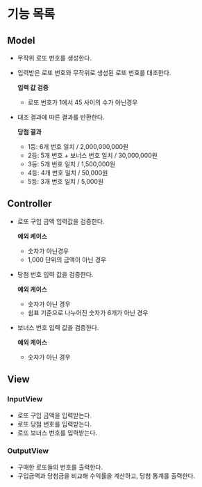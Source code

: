 # 기능 목록

## Model

- 무작위 로또 번호를 생성한다.
- 입력받은 로또 번호와 무작위로 생성된 로또 번호를 대조한다.

  **입력 값 검증**
  - 로또 번호가 1에서 45 사이의 수가 아닌경우

- 대조 결과에 따른 결과를 반환한다.

  **당첨 결과**
  - 1등: 6개 번호 일치 / 2,000,000,000원
  - 2등: 5개 번호 + 보너스 번호 일치 / 30,000,000원
  - 3등: 5개 번호 일치 / 1,500,000원
  - 4등: 4개 번호 일치 / 50,000원
  - 5등: 3개 번호 일치 / 5,000원

## Controller

- 로또 구입 금액 입력값을 검증한다.

  **예외 케이스**
  - 숫자가 아닌경우
  - 1,000 단위의 금액이 아닌 경우

- 당첨 번호 입력 값을 검증한다.

  **예외 케이스**
  - 숫자가 아닌 경우
  - 쉼표 기준으로 나누어진 숫자가 6개가 아닌 경우

- 보너스 번호 입력 값을 검증한다.

  **예외 케이스**
  - 숫자가 아닌 경우

## View

### InputView

- 로또 구입 금액을 입력받는다.
- 로또 당첨 번호를 입력받는다.
- 로또 보너스 번호를 입력받는다.

### OutputView

- 구매한 로또들의 번호를 출력한다.
- 구입금액과 당첨금을 비교해 수익률을 계산하고, 당첨 통계를 출력한다.
